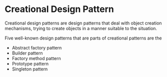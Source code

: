 
# Creational Design Pattern
Creational design patterns are design patterns that deal with object creation mechanisms, trying to create objects in a manner suitable to the situation.

Five well-known design patterns that are parts of creational patterns are the
  
  * Abstract factory pattern
  * Builder pattern
  * Factory method pattern
  * Prototype pattern
  * Singleton pattern
  

